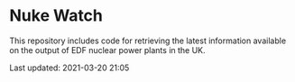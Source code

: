 # Nuke Watch

This repository includes code for retrieving the latest information available on the output of EDF nuclear power plants in the UK.

Last updated: 2021-03-20 21:05